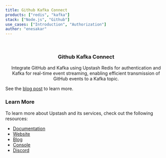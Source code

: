 ```yaml
---
title: Github Kafka Connect
products: ["redis", "kafka"]
stack: ["Node.js", "Github"]
use_cases: ["Introduction", "Authorization"]
author: "enesakar"
---
```


<br />
<div align="center">

  <h3 align="center">Github Kafka Connect</h3>

  <p align="center">
    Integrate GitHub and Kafka using Upstash Redis for authentication and Kafka for real-time event streaming, enabling efficient transmission of GitHub events to a Kafka topic.
  </p>
</div>

See the [blog post](https://blog.upstash.com/fastly-compute-edge-with-redis) to learn more.

### Learn More

To learn more about Upstash and its services, check out the following resources:

- [Documentation](https://docs.upstash.com)
- [Website](https://upstash.com)
- [Blog](https://upstash.com/blog)
- [Console](https://console.upstash.com)
- [Discord](https://upstash.com/discord)
